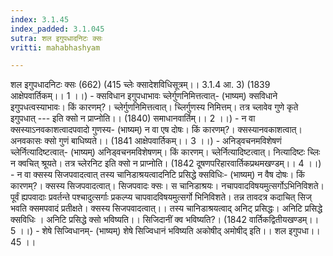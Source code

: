 ```yaml
---
index: 3.1.45
index_padded: 3.1.045
sutra: शल इगुपधादनिटः क्सः
vritti: mahabhashyam

---
```

 शल इगुपधादनिटः क्सः (662) (415 च्लेः क्सादेशविधिसूत्रम्।। 3.1.4 आ. 3) (1839 आक्षेपवार्तिकम्।। 1 ।।) - क्सविधान इगुपधाभावः च्लेर्गुणनिमित्तत्वात्- (भाष्यम्) क्सविधाने इगुपधत्वस्याभावः। किं कारणम्?। च्लेर्गुणनिमित्तत्वात्। च्लिर्गुणस्य निमित्तम्। तत्र च्लावेव गुणे कृते इगुपधात् --- इति क्सो न प्राप्नोति।। (1840) समाधानवार्तिम्।। 2 ।।) - न वा क्सस्याऽनवकाशत्वादपवादो गुणस्य- (भाष्यम्) न वा एष दोषः। किं कारणम्?। क्सस्यानवकाशत्वात्। अनवकासः क्सो गुणं बाधिष्यते।। (1841 आक्षेपवार्तिकम्।। 3 ।।) - अनिड्वचनमविशेषणं च्लेर्नित्यादिष्टत्वात्- (भाष्यम्) अनिड्वचनमविशेषणम्। किं कारणम्। च्लेर्नित्यादिष्टत्वात्। नित्यादिष्टः च्लिः न क्वचित् श्रूयते। तत्र च्लेरनिट इति क्सो न प्राप्नोति। (1842 दूषणपरिहारवार्तिकप्रथमखण्डम्।। 4 ।।) - न वा क्सस्य सिजपवादत्वात् तस्य चानिडाश्रयत्वादनिटि प्रसिद्धे क्सविधिः- (भाष्यम्) न वैष दोषः। किं कारणम्?। क्सस्य सिजपवादत्वात्। सिजपवादः क्सः। स चानिडाश्रयः। नचापवादविषयमुत्सर्गोऽभिनिविशते। पूर्वं ह्यपवादाः प्रवर्तन्ते पश्चादुत्सर्गाः प्रकल्प्य चापवादविषयमुत्सर्गो भिनिविशते। तन्न तावदत्र कदाचित् सिज् भवति क्समपवादं प्रतीक्षते। क्सस्य सिजपवादत्वात्।। तस्य चानिडाश्रयत्वाद् अनिट् प्रसिद्धः। अनिटि प्रसिद्धे क्सविधिः । अनिटि प्रसिद्धे क्सो भविष्यति।। सिजिदानीं क्व भविष्यति?। (1842 वार्तिकद्वितीयखण्डम्।। 5 ।।) - शेषे सिज्विधानम्- (भाष्यम्) शेषे सिज्विधानं भविष्यति अकोषीद् अमोषीद् इति।। शल इगुपधा।। 45 ।। 